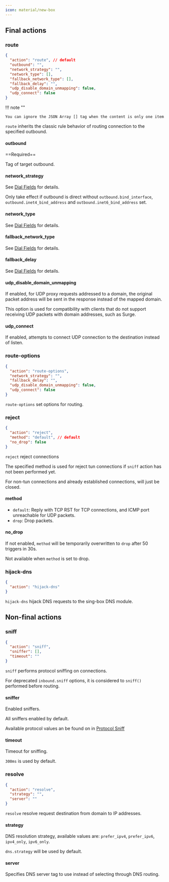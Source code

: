 ```yaml
---
icon: material/new-box
---
```


## Final actions

### route

```json
{
  "action": "route", // default
  "outbound": "",
  "network_strategy": "",
  "network_type": [],
  "fallback_network_type": [],
  "fallback_delay": "",
  "udp_disable_domain_unmapping": false,
  "udp_connect": false
}
```

!!! note ""

    You can ignore the JSON Array [] tag when the content is only one item

`route` inherits the classic rule behavior of routing connection to the specified outbound.

#### outbound

==Required==

Tag of target outbound.

#### network_strategy

See [Dial Fields](/configuration/shared/dial/#network_strategy) for details.

Only take effect if outbound is direct without `outbound.bind_interface`,
`outbound.inet4_bind_address` and `outbound.inet6_bind_address` set.

#### network_type

See [Dial Fields](/configuration/shared/dial/#network_type) for details.

#### fallback_network_type

See [Dial Fields](/configuration/shared/dial/#fallback_network_type) for details.

#### fallback_delay

See [Dial Fields](/configuration/shared/dial/#fallback_delay) for details.

#### udp_disable_domain_unmapping

If enabled, for UDP proxy requests addressed to a domain,
the original packet address will be sent in the response instead of the mapped domain.

This option is used for compatibility with clients that
do not support receiving UDP packets with domain addresses, such as Surge.

#### udp_connect

If enabled, attempts to connect UDP connection to the destination instead of listen.

### route-options

```json
{
  "action": "route-options",
  "network_strategy": "",
  "fallback_delay": "",
  "udp_disable_domain_unmapping": false,
  "udp_connect": false
}
```

`route-options` set options for routing.

### reject

```json
{
  "action": "reject",
  "method": "default", // default
  "no_drop": false
}
```

`reject` reject connections

The specified method is used for reject tun connections if `sniff` action has not been performed yet.

For non-tun connections and already established connections, will just be closed.

#### method

- `default`: Reply with TCP RST for TCP connections, and ICMP port unreachable for UDP packets.
- `drop`: Drop packets.

#### no_drop

If not enabled, `method` will be temporarily overwritten to `drop` after 50 triggers in 30s.

Not available when `method` is set to drop.

### hijack-dns

```json
{
  "action": "hijack-dns"
}
```

`hijack-dns` hijack DNS requests to the sing-box DNS module.

## Non-final actions

### sniff

```json
{
  "action": "sniff",
  "sniffer": [],
  "timeout": ""
}
```

`sniff` performs protocol sniffing on connections.

For deprecated `inbound.sniff` options, it is considered to `sniff()` performed before routing.

#### sniffer

Enabled sniffers.

All sniffers enabled by default.

Available protocol values an be found on in [Protocol Sniff](../sniff/)

#### timeout

Timeout for sniffing.

`300ms` is used by default.

### resolve

```json
{
  "action": "resolve",
  "strategy": "",
  "server": ""
}
```

`resolve` resolve request destination from domain to IP addresses.

#### strategy

DNS resolution strategy, available values are: `prefer_ipv4`, `prefer_ipv6`, `ipv4_only`, `ipv6_only`.

`dns.strategy` will be used by default.

#### server

Specifies DNS server tag to use instead of selecting through DNS routing.
